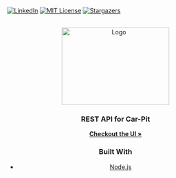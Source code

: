 <div id="top"></div>

<!-- PROJECT SHIELDS -->
[![LinkedIn][linkedin-shield]][linkedin-url]
[![MIT License][license-shield]][license-url]
[![Stargazers][stars-shield]][stars-url]


<!-- PROJECT LOGO -->
<br />
<div align="center">
  <a href="https://github.com/realmohaa/Car-Pit-Backend">
    <img src="https://developers.redhat.com/sites/default/files/styles/article_feature/public/blog/2018/03/nodejs-new-pantone-black.png?itok=6B0P_YGU" width="250" height="180" alt="Logo"/>
  </a>
  
<h3 align="center">REST API for Car-Pit</h3>

<p align="center">
<a href="https://github.com/realmohaa/Car-Pit">
<strong>Checkout the UI »</strong>
</a>
</p>

### Built With

* [Node.js](https://nodejs.org/en/)


</div>

[license-url]: https://github.com/realmohaa/Car-Pit-Backend/master/LICENSE.txt
[license-shield]: https://img.shields.io/github/license/othneildrew/Best-README-Template.svg?style=for-the-badge
[linkedin-shield]: https://img.shields.io/badge/-LinkedIn-black.svg?style=for-the-badge&logo=linkedin&colorB=555
[linkedin-url]: https://www.linkedin.com/in/mohammed-abufarhana-023a74209/
[stars-shield]: https://img.shields.io/github/stars/othneildrew/Best-README-Template.svg?style=for-the-badge
[stars-url]: https://github.com/realmohaa/Car-Pit-Backend/stargazers